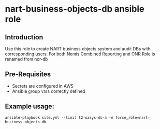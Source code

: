 # nart-business-objects-db ansible role

## Introduction

Use this role to create NART business objects system and audit DBs with corresponding users.
For both Nomis Combined Reporting and ONR
Role is renamed from ncr-db

## Pre-Requisites

- Secrets are configured in AWS
- Ansible group vars correctly defined

## Example usage:

```
ansible-playbook site.yml --limit t2-oasys-db-a -e force_role=nart-business-objects-db
```
